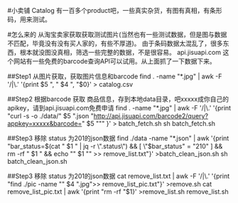 #小卖铺 Catalog
有一百多个product吧，一些真实杂货，有图有真相，有条形码，用来测试。

#怎么来的
从淘宝卖家获取获取测试图片(当然也有一些测试数据，但是图与数据不匹配，毕竟没有没有买人家的，有些不厚道)。 
由于条码数据太混乱了，很多东西，根本就没图没真相，筛选一些完整的数据，不是很容易。
api.jisuapi.com 这个网站有一些免费的barcode查询API可以试用。从上面抓了一下数据下来。

##Step1 
从图片获取，获取图片信息和barcode
find . -name "*.jpg" | awk -F '\/|\\.' '{print $5 ", " $4 ", "$0}' > catalog.csv

##Step2
根据barcode 获取 商品信息，存到本地data目录，吧xxxxx成你自己的apikey，请到api.jisuapi.com免费申请
find . -name "*.jpg" | awk -F '\/|\\.' '{print "curl -s -o ./data/" $5 ".json \"http://api.jisuapi.com/barcode2/query?appkey=xxxxx&barcode=" $5 "\"" }' > batch_fetch.sh
sh batch_fetch.sh

##Step3 移除 status 为201的json数据
find ./data -name "*.json" | awk '{print "bar_status=$(cat " $1 " | jq  -r \".status\") && [ \"$bar_status\" = \"210\" ] && rm -rf " $1 " && echo \"" $1 "\" >> remove_list.txt"}' >batch_clean_json.sh
sh batch_clean_json.sh

##Step3 移除 status 为201的json数据
cat remove_list.txt | awk -F '\/|\\.' '{print "find ./pic -name \"" $4 ".jpg\">> remove_list_pic.txt"}' >remove.sh
cat remove_list_pic.txt | awk '{print "rm -rf "$1}' >remove_list.sh
remove_list.sh

